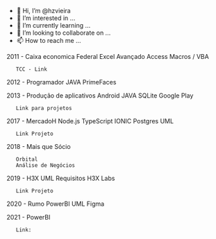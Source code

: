 - 👋 Hi, I’m @hzvieira
- 👀 I’m interested in ...
- 🌱 I’m currently learning ...
- 💞️ I’m looking to collaborate on ...
- 📫 How to reach me ...

<!---
hzvieira/hzvieira is a ✨ special ✨ repository because its `README.md` (this file) appears on your GitHub profile.
You can click the Preview link to take a look at your changes.
--->

2011 - Caixa economica Federal
       Excel Avançado
       Access
       Macros / VBA
       
       TCC - Link
       
2012 - Programador
       JAVA
       PrimeFaces
       


2013 - Produção de aplicativos
       Android
       JAVA
       SQLite
       Google Play
       
       Link para projetos
   
2017 - MercadoH
       Node.js
       TypeScript
       IONIC
       Postgres
       UML
       
       Link Projeto
       
2018 - Mais que Sócio

       Orbital
       Análise de Negócios

2019 - H3X
       UML
       Requisitos
       H3X Labs
       
       Link Projeto
       
2020 - Rumo
       PowerBI
       UML
       Figma

2021 - PowerBI

       Link:
        
       
